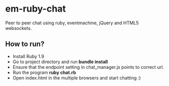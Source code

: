 em-ruby-chat
============

Peer to peer chat using ruby, eventmachine, jQuery and HTML5 websockets.

How to run?
---------------------
- Install Ruby 1.9
- Go to project directory and run **bundle install**
- Ensure that the endpoint setting in chat_manager.js points to correct url.
- Run the program **ruby chat.rb**
- Open index.html in the multiple browsers and start chatting :)